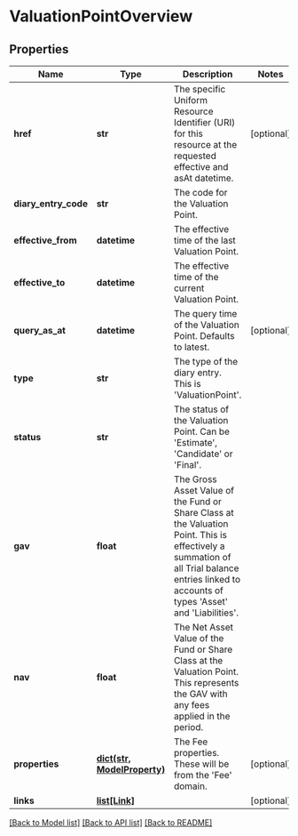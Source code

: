 # ValuationPointOverview


## Properties
Name | Type | Description | Notes
------------ | ------------- | ------------- | -------------
**href** | **str** | The specific Uniform Resource Identifier (URI) for this resource at the requested effective and asAt datetime. | [optional] 
**diary_entry_code** | **str** | The code for the Valuation Point. | 
**effective_from** | **datetime** | The effective time of the last Valuation Point. | 
**effective_to** | **datetime** | The effective time of the current Valuation Point. | 
**query_as_at** | **datetime** | The query time of the Valuation Point. Defaults to latest. | [optional] 
**type** | **str** | The type of the diary entry. This is &#39;ValuationPoint&#39;. | 
**status** | **str** | The status of the Valuation Point. Can be &#39;Estimate&#39;, &#39;Candidate&#39; or &#39;Final&#39;. | 
**gav** | **float** | The Gross Asset Value of the Fund or Share Class at the Valuation Point. This is effectively a summation of all Trial balance entries linked to accounts of types &#39;Asset&#39; and &#39;Liabilities&#39;. | 
**nav** | **float** | The Net Asset Value of the Fund or Share Class at the Valuation Point. This represents the GAV with any fees applied in the period. | 
**properties** | [**dict(str, ModelProperty)**](ModelProperty.md) | The Fee properties. These will be from the &#39;Fee&#39; domain. | [optional] 
**links** | [**list[Link]**](Link.md) |  | [optional] 

[[Back to Model list]](../README.md#documentation-for-models) [[Back to API list]](../README.md#documentation-for-api-endpoints) [[Back to README]](../README.md)


